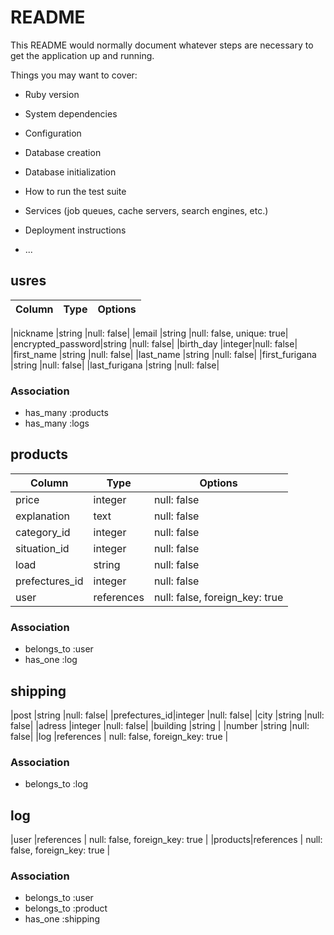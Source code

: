 # README

This README would normally document whatever steps are necessary to get the
application up and running.

Things you may want to cover:

* Ruby version

* System dependencies

* Configuration

* Database creation

* Database initialization

* How to run the test suite

* Services (job queues, cache servers, search engines, etc.)

* Deployment instructions

* ...
## usres

|Column|Type|Options|
|------|----|-------|

|nickname          |string |null: false|
|email             |string |null: false, unique: true|
|encrypted_password|string |null: false|
|birth_day         |integer|null: false|
|first_name        |string |null: false|
|last_name         |string |null: false|
|first_furigana    |string |null: false|
|last_furigana     |string |null: false|

### Association

- has_many :products
- has_many :logs

## products

|Column|Type|Options|
|------|----|-------|
|price         |integer    |null: false|
|explanation   |text       |null: false|
|category_id   |integer    |null: false|
|situation_id  |integer    |null: false|
|load          |string     |null: false|
|prefectures_id|integer    |null: false|
|user          |references | null: false, foreign_key: true |





### Association

- belongs_to :user
- has_one :log


## shipping

|post          |string     |null: false|
|prefectures_id|integer    |null: false|
|city          |string     |null: false|
|adress        |integer    |null: false|
|building      |string     |
|number        |string     |null: false|
|log           |references | null: false, foreign_key: true |


### Association

- belongs_to :log

## log

|user    |references | null: false, foreign_key: true |
|products|references | null: false, foreign_key: true |

### Association

- belongs_to :user
- belongs_to :product
- has_one :shipping